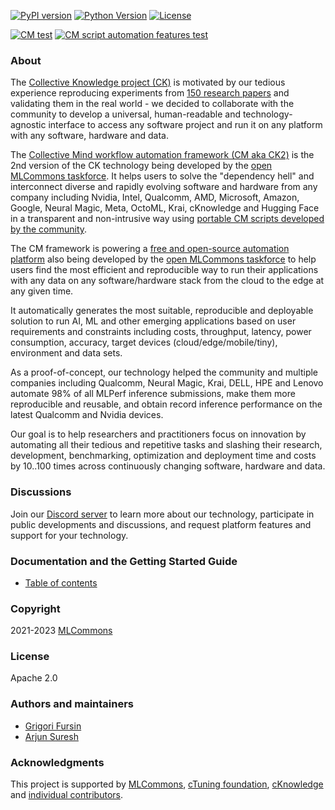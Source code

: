 [![PyPI version](https://badge.fury.io/py/cmind.svg)](https://pepy.tech/project/cmind)
[![Python Version](https://img.shields.io/badge/python-3+-blue.svg)](https://github.com/mlcommons/ck/tree/master/cm/cmind)
[![License](https://img.shields.io/badge/License-Apache%202.0-green)](LICENSE.md)

[![CM test](https://github.com/mlcommons/ck/actions/workflows/test-cm.yml/badge.svg)](https://github.com/mlcommons/ck/actions/workflows/test-cm.yml)
[![CM script automation features test](https://github.com/mlcommons/ck/actions/workflows/test-cm-script-features.yml/badge.svg)](https://github.com/mlcommons/ck/actions/workflows/test-cm-script-features.yml)

### About

The [Collective Knowledge project (CK)](https://arxiv.org/abs/2011.01149) 
is motivated by our tedious experience reproducing experiments 
from [150 research papers](https://learning.acm.org/techtalks/reproducibility)
and validating them in the real world - we decided to collaborate with the community 
to develop a universal, human-readable and technology-agnostic interface 
to access any software project and run it on any platform with any software, hardware and data.

The [Collective Mind workflow automation framework (CM aka CK2)](https://github.com/mlcommons/ck/tree/master/cm/cmind)
is the 2nd version of the CK technology being developed by the [open MLCommons taskforce](https://github.com/mlcommons/ck/blob/master/docs/taskforce.md).
It helps users to solve the "dependency hell" and interconnect diverse and rapidly evolving software and hardware
from any company including Nvidia, Intel, Qualcomm, AMD, Microsoft, Amazon, Google, 
Neural Magic, Meta, OctoML, Krai, cKnowledge and Hugging Face in a transparent and non-intrusive way
using  [portable CM scripts  developed by the community](https://github.com/mlcommons/ck/blob/master/docs/list_of_scripts.md).

The CM framework is powering a [free and open-source automation platform](https://github.com/mlcommons/ck/tree/master/platform) 
also being developed by the [open MLCommons taskforce](https://github.com/mlcommons/ck/blob/master/docs/taskforce.md)
to help users find the most efficient and reproducible way to run their applications
with any data on any software/hardware stack from the cloud to the edge at any given time.

It automatically generates the most suitable, reproducible and deployable solution
to run AI, ML and other emerging applications based on user requirements and constraints 
including costs, throughput, latency, power consumption, accuracy, target devices (cloud/edge/mobile/tiny),
environment and data sets.

As a proof-of-concept, our technology helped the community and multiple companies 
including Qualcomm, Neural Magic, Krai, DELL, HPE and Lenovo
automate 98% of all MLPerf inference submissions, make them more reproducible and reusable,
and obtain record inference performance on the latest Qualcomm and Nvidia devices.

Our goal is to help researchers and practitioners focus on innovation by automating all their tedious and repetitive tasks
and slashing their research, development, benchmarking, optimization and deployment time and costs
by 10..100 times across continuously changing software, hardware and data.

### Discussions

Join our [Discord server](https://discord.gg/JjWNWXKxwT) 
to learn more about our technology, participate in public developments and discussions,
and request platform features and support for your technology.

### Documentation and the Getting Started Guide

* [Table of contents](https://github.com/mlcommons/ck/tree/master/docs/README.md)

### Copyright

2021-2023 [MLCommons](https://mlcommons.org)

### License

Apache 2.0

### Authors and maintainers

* [Grigori Fursin](https://cKnowledge.org/gfursin)
* [Arjun Suresh](https://www.linkedin.com/in/arjunsuresh)

### Acknowledgments

This project is supported by [MLCommons](https://mlcommons.org), [cTuning foundation](https://cTuning.org),
[cKnowledge](https://cKnowledge.org) and [individual contributors](https://github.com/mlcommons/ck/blob/master/CONTRIBUTING.md).
